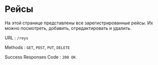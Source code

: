 # Рейсы

На этой странице представлены все зарегистрированные рейсы. Их можно посмотреть, добавить, отредактировать и удалить. 

URL : `/reys`

Methods : `GET`, `POST`, `PUT`, `DELETE`

Success Responses Code : `200 OK`